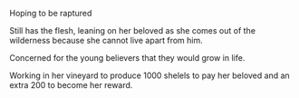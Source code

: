 Hoping to be raptured

Still has the flesh, leaning on her beloved as she comes out of the wilderness because she cannot live apart from him.

Concerned for the young believers that they would grow in life.

Working in her vineyard to produce 1000 shelels to pay her beloved and an extra 200 to become her reward.
